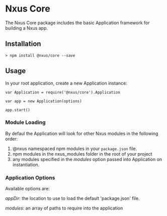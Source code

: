 # Nxus Core

The Nxus Core package includes the basic Application framework for building a Nxus app.

## Installation

```
> npm install @nxus/core --save
```

## Usage

In your root application, create a new Application instance:

```
var Application = require('@nxus/core').Application

var app = new Application(options)

app.start()
```

### Module Loading

By defaul the Application will look for other Nxus modules in the following order:

1. @nxus namespaced npm modules in your `package.json` file.
1. npm modules in the nxus_modules folder in the root of your project
1. any modules specified in the *modules* option passed into Application on instantiation.

### Application Options

Available options are:

*appDir*: the location to use to load the default 'package.json' file. 

*modules*: an array of paths to require into the application
